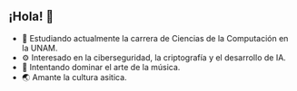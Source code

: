 ## ¡Hola! 👋
- 📖 Estudiando actualmente la carrera de Ciencias de la Computación en la UNAM.
- ⚙️ Interesado en la ciberseguridad, la criptografía y el desarrollo de IA.
- 🎻 Intentando dominar el arte de la música.
- 🌏 Amante la cultura asitica.
